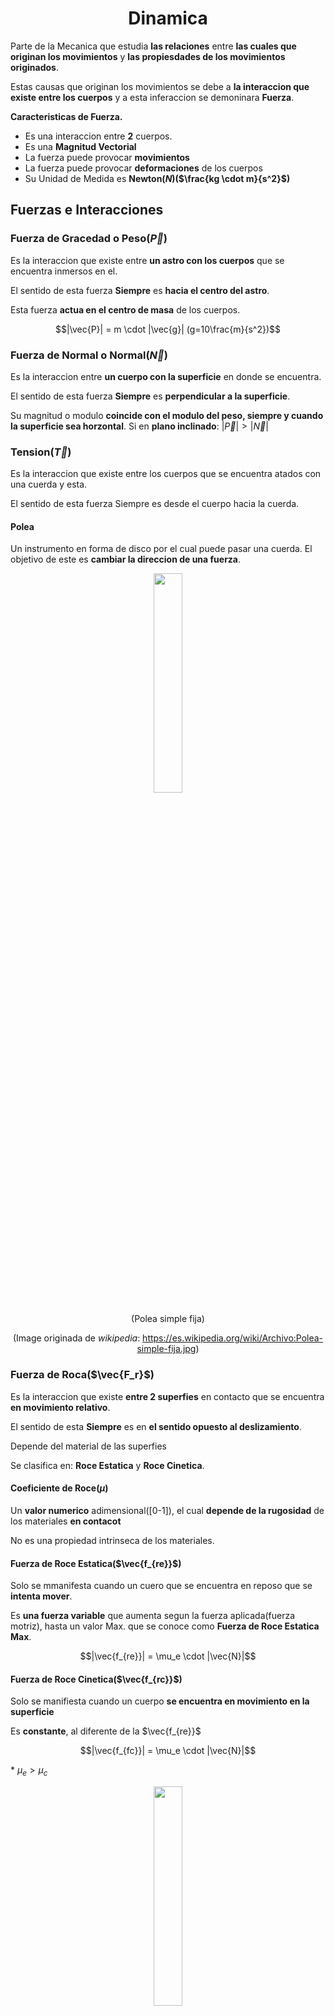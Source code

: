 <h1 align="center">Dinamica</h1>

Parte de la Mecanica que estudia **las relaciones** entre **las cuales que originan los movimientos** y **las propiesdades de los movimientos originados**.

Estas causas que originan los movimientos se debe a **la interaccion que existe entre los cuerpos** y a esta inferaccion se demoninara **Fuerza**.

**Caracteristicas de Fuerza.**
- Es una interaccion entre **2** cuerpos.
- Es una **Magnitud Vectorial**
- La fuerza puede provocar **movimientos**
- La fuerza puede provocar **deformaciones** de los cuerpos
- Su Unidad de Medida es **Newton($N$)($\frac{kg \cdot m}{s^2}$)**

## Fuerzas e Interacciones

### Fuerza de Gracedad o Peso($\vec{P}$)

Es la interaccion que existe entre **un astro con los cuerpos** que se encuentra inmersos en el.

El sentido de esta fuerza **Siempre** es **hacia el centro del astro**.

Esta fuerza **actua en el centro de masa** de los cuerpos.

$$|\vec{P}| = m \cdot |\vec{g}| (g=10\frac{m}{s^2})$$

### Fuerza de Normal o Normal($\vec{N}$)

Es la interaccion entre **un cuerpo con la superficie** en donde se encuentra.

El sentido de esta fuerza **Siempre** es **perpendicular a la superficie**.

Su magnitud o modulo **coincide con el modulo del peso, siempre y cuando la superficie sea horzontal**. Si en **plano inclinado**: $|\vec{P}| > |\vec{N}|$

### Tension($\vec{T}$)

Es la interaccion que existe entre los cuerpos que se encuentra atados con una cuerda y esta.

El sentido de esta fuerza Siempre es desde el cuerpo hacia la cuerda.

#### Polea

Un instrumento en forma de disco por el cual puede pasar una cuerda. El objetivo de este es **cambiar la direccion de una fuerza**.

<div align="center">

<img src="https://upload.wikimedia.org/wikipedia/commons/a/a3/Polea-simple-fija.jpg" height=30% width=30%/>

(Polea simple fija)

(Image originada de *wikipedia*: https://es.wikipedia.org/wiki/Archivo:Polea-simple-fija.jpg)

</div>

### Fuerza de Roca($\vec{F_r}$)

Es la interaccion que existe **entre 2 superfies** en contacto que se encuentra **en movimiento relativo**.

El sentido de esta **Siempre** es en **el sentido opuesto al deslizamiento**.

Depende del material de las superfies

Se clasifica en: **Roce Estatica** y **Roce Cinetica**.

#### Coeficiente de Roce($\mu$)

Un **valor numerico** adimensional([0-1]), el cual **depende de la rugosidad** de los materiales **en contacot**

No es una propiedad intrinseca de los materiales.

#### Fuerza de Roce Estatica($\vec{f_{re}}$)

Solo se mmanifesta cuando un cuero que se encuentra en reposo que se **intenta mover**.

Es **una fuerza variable** que aumenta segun la fuerza aplicada(fuerza motriz), hasta un valor Max. que se conoce como **Fuerza de Roce Estatica Max**.

$$|\vec{f_{re}}| = \mu_e \cdot |\vec{N}|$$

#### Fuerza de Roce Cinetica($\vec{f_{rc}}$)

Solo se manifiesta cuando un cuerpo **se encuentra en movimiento en la superficie**

Es **constante**, al diferente de la $\vec{f_{re}}$

$$|\vec{f_{fc}}| = \mu_e \cdot |\vec{N}|$$

\* $\mu_e > \mu_c$

<div align="center">

<img src="https://upload.wikimedia.org/wikipedia/commons/8/8d/Fricci%C3%B3n_00.svg" height=30% width=30% />

(Grafico de la Fuerza Roce)

(Image originada de *wikipedia*: https://es.wikipedia.org/wiki/Archivo:Fricci%C3%B3n_00.svg)

</div>

### Fuerza Elastica($\vec{F_e}$)

Es la interaccion que existe entre un **resorte(Muelle)** y un **objecto** que se encuentra unido a este, **provocando que se estire o comprima**.

El sentido siempre es **hacia la posicion de equilibrio**.(Desde curepo hacia resorte)

Esta fuerza depende del **material** del cual esta hecho el resorte y de **su elongacion o compresion**.

Ley de Hokke:

$$\vec{F_e} = -k[\frac{N}{m}] \cdot \Delta x[m]$$

## Principio de Newton

### 1. Principio de Inercia

Un cuerpo **permanece en reposo o en movimiento rectilineo uniforme(MRU)**, a menos que una fuerza externa actue sobre el.

Dicho de otra forma, si la **Fuerza Neta** que actuan sobre un cuerpo **es igual a cero**, entonces este se encuentra **en reposo o velocidad constante**

### 2. Principio de Movimiento

Si la **Fuerza Neta** sobre un cuerpo **es distinto a cero**, entonces este **se movera con aceleracion constante**.

Matematicamente este principio se expresa como:

$$\vec{F_n} = m \cdot \vec{a}$$

La aceleracion siempre tiene **la misma direccion y sentido** que la Fuerza Neta

#### Diagrama de Cuerpo Libre (D.C.L)

Es un **diagrama vectorial** que **refleja todas las fuerza** que actuan sobre un cuerpo. Las fuerzas se dibujan **desde el centro de masa**.

### 3. Principio de Accion y Reaccion 

Cuando un cuerpo ejerce una fuerza sobre otro, este ultimo reacciona sobre el primero con **una fuerza de igual tamano, igual direccion y de sentido contrario**.

Importante:
- La Accion y la Reaccion **actuan sobre cuerpos distintos** y por esto que no pueden anularse mutuamente.
- Para identifucar la accion y la reaccion, solo **se debe conocer los cuerpos que estan interactuando**. Siempre tiene que se dos.

## Problema de Analisis

### Maquina de ATWOOD

Consiste en **2 masas conectadas** por una **cuerda inelastica** de masa despreciable con **una polea ideal** de masa despreciable.

<div align="center">

<img src="https://upload.wikimedia.org/wikipedia/commons/e/e5/Máquina_de_Atwood_33.svg" height=50% widht=50% />

(Maquina de ATWOOD)

(Image originada de *wikipedia*: https://es.wikipedia.org/wiki/Archivo:M%C3%A1quina_de_Atwood_33.svg)

</div>

**El $|\vec{a}|$ de cada una de las masas siempre es igual**. A esta $\vec{a}$ se le denomina **aceleracion del sistema**.

*Nota del editor: Puede ser considerado un tipo especifico de Acoplamiento de Masas(con cuerda), donde hay 2 fuerza motriz al dos lado, que tiene modulo igual al Peso de la masa*

### Acoplamiento de Masas(Cuerpos Vinculados)

Si 2 o mas cuerpos que **se mueven juntos por medio de la union de una cuerda** o porque **un cuerpo empuja a los demas**, necesariamente **la $\vec{a}$ de cada uno de ellos debe ser la misma**.


<div align="center">

<img src="https://www.esaral.com/media/uploads/2021/04/word-image-77.png" height=50% width=50% />

(Cuerpos Vinculados)

(Image originada de *esaral*: https://www.esaral.com/motion-of-bodies-connected-by-strings/)

</div>

Generalmente en este tipo de problema **se pregunta la fuerza de accion y reaccion**.


### Ascensores

En estos problemas siempre hay que fijarse en **el sentido de la $\vec{a}$**.

Se pregunta, el Paes aparente de una persona que se encuentra encima de una bascula, la cual esta en el piso del ascensor o el peso aparente de un objeto que cuelga de un dinamometro, el cual se encuentra colgando del techo.

- **$\vec{a}$ hacia arriba**, la balanza marca **un peso mayor** que en reposo. **Peso Aparente aumento**.
- **$\vec{a}$ hacia abajo**, la balanza marca **un peso menor** que en reposo. **Peso Aparente disminute**.

<div align="center">

<img src="https://ricuti.com.ar/no_me_salen/dinamica/img_din/gr_da_20_1.gif" height=165 width=250 />

(Problema de Ascensor)

(Image originada de *ricuti*: https://ricuti.com.ar/no_me_salen/dinamica/dN5_07.html)

</div>

1) $P - F_{e1} = ma => F_{e1} = p - ma$
    1) $F_{e1} = 0 => a = g$, Caida Libre
2) $F_{e2} - P = 0 => F_{e1} = P$
3) $F_{e3} - P = ma => F_{e1} = P + ma$